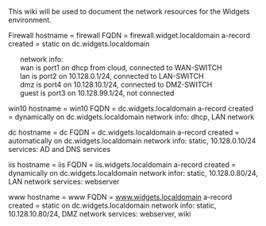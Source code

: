 This wiki will be used to document the network resources for the Widgets environment.

<html>
 <head>
   <style>
  ul {
   list-style-type:none;
   }
 </style>
 </head>

<body>

Firewall 
hostname = firewall 
FQDN = firewall.widget.localdomain a-record created = static on dc.widgets.localdomain 
 <ul>
  <li>network info: </li>
  <li> wan is port1 on dhcp from cloud, connected to WAN-SWITCH </li> 
  <li> lan is port2 on 10.128.0.1/24, connected to LAN-SWITCH </li>  
  <li> dmz is port4 on 10.128.10.1/24, connected to DMZ-SWITCH </li> 
  <li> guest is port3 on 10.128.99.1/24,  not connected </li>
</ul>

win10 hostname = win10 FQDN = dc.widgets.localdomain a-record created = dynamically on dc.widgets.localdomain network info: dhcp, LAN network

dc hostname = dc FQDN = dc.widgets.localdomain a-record created = automatically on dc.widgets.localdomain network info: static, 10.128.0.10/24 services: AD and DNS services

iis hostname = iis FQDN = iis.widgets.localdomain a-record created = dynamically on dc.widgets.localdomain network infor: static, 10.128.0.80/24, LAN network services: webserver

www hostname = www FQDN = www.widgets.localdomain a-record created = static on dc.widgets.localdomain network info: static, 10.128.10.80/24, DMZ network services: webserver, wiki
</html>
<body>
